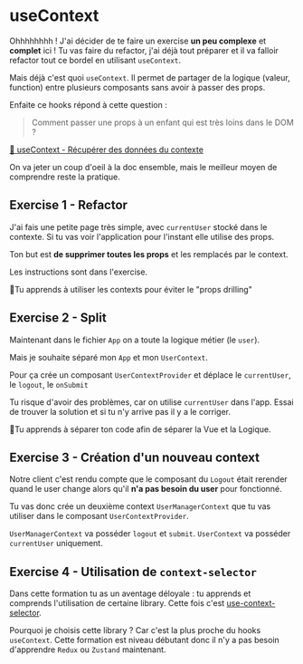 # useContext

Ohhhhhhhh ! J'ai décider de te faire un exercise **un peu complexe** et **complet** ici !
Tu vas faire du refactor, j'ai déjà tout préparer et il va falloir refactor tout ce bordel
en utilisant `useContext`.

Mais déjà c'est quoi `useContext`. Il permet de partager de la logique (valeur, function)
entre plusieurs composants sans avoir à passer des props.

Enfaite ce hooks répond à cette question :

> Comment passer une props à un enfant qui est très loins dans le DOM ?

[📖 useContext - Récupérer des données du contexte](https://beta.reactjs.org/apis/usecontext#passing-data-deeply-into-the-tree)

On va jeter un coup d'oeil à la doc ensemble, mais le meilleur moyen de comprendre reste la pratique.

## Exercise 1 - Refactor

J'ai fais une petite page très simple, avec `currentUser` stocké dans le contexte. Si tu vas voir
l'application pour l'instant elle utilise des props.

Ton but est **de supprimer toutes les props** et les remplacés par le context.

Les instructions sont dans l'exercise.

💌Tu apprends à utiliser les contexts pour éviter le "props drilling"

## Exercise 2 - Split

Maintenant dans le fichier `App` on a toute la logique métier (le `user`).

Mais je souhaite séparé mon `App` et mon `UserContext`.

Pour ça crée un composant `UserContextProvider` et déplace le `currentUser`, le `logout`,
le `onSubmit`

Tu risque d'avoir des problèmes, car on utilise `currentUser` dans l'app.
Essai de trouver la solution et si tu n'y arrive pas il y a le corriger.

💌Tu apprends à séparer ton code afin de séparer la Vue et la Logique.

## Exercise 3 - Création d'un nouveau context

Notre client c'est rendu compte que le composant du `Logout` était rerender
quand le user change alors qu'il **n'a pas besoin du user** pour fonctionné.

Tu vas donc crée un deuxième context `UserManagerContext` que tu vas utiliser
dans le composant `UserContextProvider`.

`UserManagerContext` va posséder `logout` et `submit`.
`UserContext` va posséder `currentUser` uniquement.

## Exercise 4 - Utilisation de `context-selector`

Dans cette formation tu as un aventage déloyale : tu apprends et
comprends l'utilisation de certaine library. Cette fois c'est [use-context-selector](https://www.npmjs.com/package/use-context-selector).

Pourquoi je choisis cette library ? Car c'est la plus proche du hooks
`useContext`. Cette formation est niveau débutant donc il n'y a pas besoin
d'apprendre `Redux` ou `Zustand` maintenant.
